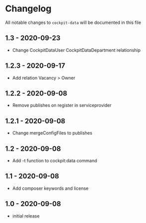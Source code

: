# Changelog

All notable changes to `cockpit-data` will be documented in this file

## 1.3 - 2020-09-23
- Change CockpitDataUser CockpitDataDepartment relationship

## 1.2.3 - 2020-09-17
- Add relation Vacancy > Owner

## 1.2.2 - 2020-09-08
- Remove publishes on register in serviceprovider

## 1.2.1 - 2020-09-08
- Change mergeConfigFiles to publishes

## 1.2 - 2020-09-08
- Add -t function to cockpit:data command

## 1.1 - 2020-09-08
- Add composer keywords and license

## 1.0 - 2020-09-08
- initial release
